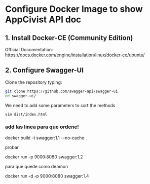 # Configure Docker Image to show AppCivist API doc

## 1. Install Docker-CE (Community Edition) 
Official Documentation: https://docs.docker.com/engine/installation/linux/docker-ce/ubuntu/

## 2. Configure Swagger-UI

Clone the repository typing:
```bash
git clone https://github.com/swagger-api/swagger-ui
cd swagger-ui/
```
We need to add some parameters to sort the methods
```bash
vim dist/index.html 
```



### add las linea para que ordene! 



docker build -t swagger:1.1 --no-cache .


probar 

docker run -p 9000:8080 swagger:1.2

para que quede como deamon 

docker run -d -p 9000:8080 swagger:1.4

##


##
